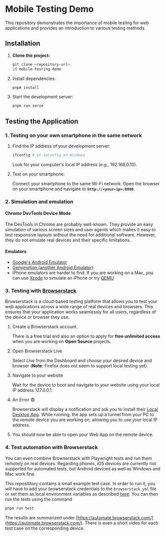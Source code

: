 # Mobile Testing Demo

This repository demonstrates the importance of mobile testing for web applications and provides an introduction to various testing methods.

## Installation

1. **Clone the project:**
   ```sh
   git clone <repository-url>
   cd mobile-testing-demo
   ```
2. Install dependencies:
   ```sh
   pnpm install
   ```
3. Start the development server:
   ```sh
   pnpm run serve
   ```

## Testing the Application

### 1. Testing on your own smartphone in the same network

1. Find the IP address of your development server:

   ```sh
   ifconfig # or ipconfig on Windows
   ```

   Look for your computer's local IP address (e.g., 192.168.0.10).

2. Test on your smartphone:

   Connect your smartphone to the same Wi-Fi network.
   Open the browser on your smartphone and navigate to **`http://<your-ip>:8080`**.

### 2. Simulation and emulation

#### Chrome DevTools Device Mode

The DevTools in Chrome are probably well-known. They provide an easy simulation of various screen sizes and user agents which makes it easy to test responsive layouts without the need for additional software. However, they do not emulate real devices and their specific limitations.

#### Emulators

- [Google's Android Emulator](https://developer.android.com/studio/run/emulator?hl=de)
- [Genymotion (another Android Emulator)](https://www.genymotion.com/product-desktop/)
- iPhone emulators are harder to find. If you are working on a Mac, you can use [Xcode](https://developer.apple.com/documentation/xcode/running-your-app-in-simulator-or-on-a-device) to simulate an iPhone or try [QEMU](https://www.qemu.org/)

### 3. Testing with [Browserstack](https://www.browserstack.com/)

Browserstack is a cloud-based testing platform that allows you to test your web applications across a wide range of real devices and browsers. This ensures that your application works seamlessly for all users, regardless of the device or browser they use.

1. Create a Browserstack account.

   There is a free trial and also an option to apply for **free unlimited access** when you are working on **Open Source** projects.

2. Open Browserstack Live

   Select _Live_ from the Dashboard and choose your desired device and browser (**Note:** Firefox does not seem to support local testing yet).

3. Navigate to your website

   Wait for the device to boot and navigate to your website using your local IP address 127.0.0.1.

4. An Error 😨

   Browserstack will display a notification and ask you to install their [Local Desktop App](https://www.browserstack.com/support/faq/local-testing/setup/how-to-setup-a-connection-for-local-testing). While running, the app sets up a tunnel from your PC to the remote device you are working on, allowing you to use your local IP address.

5. You should now be able to open your Web App on the remote device.

### 4. Test automation with Browserstack

You can even combine Browserstack with Playwright tests and run them remotely on real devices. Regarding phones, iOS devices are currently not supported for automated tests, but Android deviced as well as Windows and Mac work fine.

This reposititory contains a small example test case. In order to run it, you will have to add your browserstack credentials to the `browserstack.yml` file or set them as local environment variables as described [here](https://www.browserstack.com/docs/automate/playwright/getting-started/nodejs/integrate-your-tests-sdk#set-browserstack-credentials-cli). You can then run the tests using the command

```sh
pnpm run test
```

The results are summarized under [https://automate.browserstack.com/](https://automate.browserstack.com/). There is even a short video for each test case on the corresponding device.
